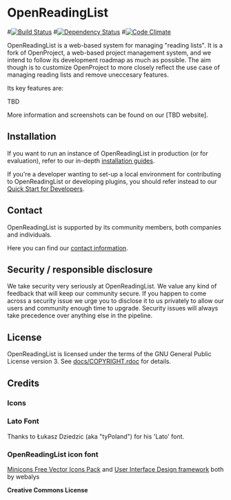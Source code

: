 # OpenReadingList
#[<img src="https://travis-ci.org/opf/openproject.svg?branch=dev" alt="Build Status" />](https://travis-ci.org/opf/openproject)
#[<img src="https://gemnasium.com/opf/openproject.png" alt="Dependency Status" />](https://gemnasium.com/opf/openproject)
#[![Code Climate](https://codeclimate.com/github/opf/openproject/badges/gpa.svg)](https://codeclimate.com/github/opf/openproject)

OpenReadingList is a web-based system for managing "reading lists". It is a fork of OpenProject, a web-based project management system, and we intend to follow its development roadmap as much as possible. The aim though is to customize OpenProject to more closely reflect the use case of managing reading lists and remove uneccesary features.

Its key features are:

TBD

More information and screenshots can be found on our [TBD website].

## Installation

If you want to run an instance of OpenReadingList in production (or for evaluation), refer to our
in-depth [installation guides](https://www.openproject.org/download-and-installation/).

If you're a developer wanting to set-up a local environment for contributing to OpenReadingList or
developing plugins, you should refer instead to our [Quick Start for Developers](https://www.openproject.org/development/setting-up-development-environment/).

## Contact

OpenReadingList is supported by its community members, both companies and individuals.

Here you can find our [contact information](https://www.openproject.org/contact-us).


## Security / responsible disclosure

We take security very seriously at OpenReadingList. We value any kind of feedback that
will keep our community secure. If you happen to come across a security issue we urge
you to disclose it to us privately to allow our users and community enough time to
upgrade. Security issues will always take precedence over anything else in the pipeline.

## License

OpenReadingList is licensed under the terms of the GNU General Public License version 3.
See [docs/COPYRIGHT.rdoc](docs/COPYRIGHT.rdoc) for details.

## Credits

### Icons

<!--  Thanks to Vincent Le Moign and his fabulous Minicons icons on [webalys.com](http://www.webalys.com/minicons/icons-free-pack.php). -->

### Lato Font

Thanks to Łukasz Dziedzic (aka "tyPoland") for his 'Lato' font.

### OpenReadingList icon font

<!-- Published and created by the OpenReadingList Foundation (OPF) under [Creative Commons Attribution 3.0 Unported License](http://creativecommons.org/licenses/by/3.0/)
 with icons from the following sources -->
[Minicons Free Vector Icons Pack](http://www.webalys.com/minicons) and
[User Interface Design framework](http://www.webalys.com/design-interface-application-framework.php) both by webalys

**Creative Commons License**

<!-- OpenReadingList Icon Font by the OpenReadingList Foundation (OPF) is licensed under Creative Commons Attribution 3.0 Unported License
 and Free for both personal and commercial use. You can copy, adapt, remix, distribute or transmit it.
 Under this condition: provide a mention of the "OpenReadingList Foundation" and a link back to OpenReadingList www.openproject.org.
-->
